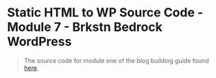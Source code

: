 # Static HTML to WP Source Code - Module 7 - Brkstn Bedrock WordPress

> The source code for module one of the blog building guide found [here](https://steven-klein.github.io/blog-guide/7-brkstn-bedrock-wordpress/).
